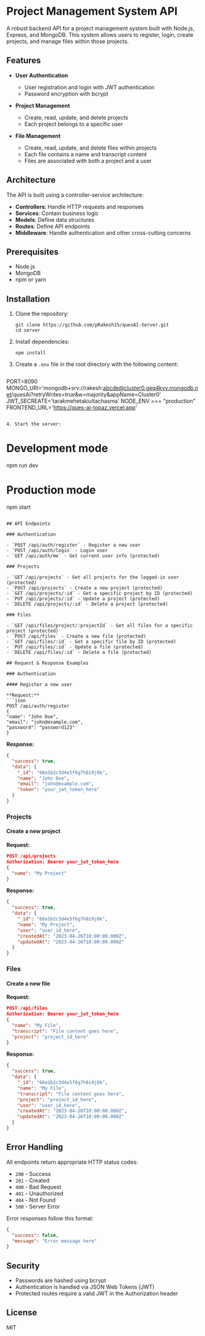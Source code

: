 # Project Management System API

A robust backend API for a project management system built with Node.js, Express, and MongoDB. This system allows users to register, login, create projects, and manage files within those projects.

## Features

- **User Authentication**
  - User registration and login with JWT authentication
  - Password encryption with bcrypt

- **Project Management**
  - Create, read, update, and delete projects
  - Each project belongs to a specific user

- **File Management**
  - Create, read, update, and delete files within projects
  - Each file contains a name and transcript content
  - Files are associated with both a project and a user

## Architecture

The API is built using a controller-service architecture:

- **Controllers**: Handle HTTP requests and responses
- **Services**: Contain business logic
- **Models**: Define data structures
- **Routes**: Define API endpoints
- **Middleware**: Handle authentication and other cross-cutting concerns

## Prerequisites

- Node.js
- MongoDB
- npm or yarn

## Installation

1. Clone the repository:
   ```
   git clone https://github.com/pRakesh15/quesAI-Server.git
   cd server
   ```

2. Install dependencies:
   ```
   npm install
   ```

3. Create a `.env` file in the root directory with the following content:
   ```
  PORT=8090
MONGO_URI='mongodb+srv://rakesh:abcde@cluster0.geq4kyv.mongodb.net/quesAi?retryWrites=true&w=majority&appName=Cluster0'
JWT_SECREATE='tarakmehetakiultachasma'
NODE_ENV === "production"
FRONTEND_URL='https://ques-ai-topaz.vercel.app'
   ```

4. Start the server:
   ```
   # Development mode
   npm run dev
   
   # Production mode
   npm start
   ```

## API Endpoints

### Authentication

- `POST /api/auth/register` - Register a new user
- `POST /api/auth/login` - Login user
- `GET /api/auth/me` - Get current user info (protected)

### Projects

- `GET /api/projects` - Get all projects for the logged-in user (protected)
- `POST /api/projects` - Create a new project (protected)
- `GET /api/projects/:id` - Get a specific project by ID (protected)
- `PUT /api/projects/:id` - Update a project (protected)
- `DELETE /api/projects/:id` - Delete a project (protected)

### Files

- `GET /api/files/project/:projectId` - Get all files for a specific project (protected)
- `POST /api/files` - Create a new file (protected)
- `GET /api/files/:id` - Get a specific file by ID (protected)
- `PUT /api/files/:id` - Update a file (protected)
- `DELETE /api/files/:id` - Delete a file (protected)

## Request & Response Examples

### Authentication

#### Register a new user

**Request:**
```json
POST /api/auth/register
{
  "name": "John Doe",
  "email": "john@example.com",
  "password": "password123"
}
```

**Response:**
```json
{
  "success": true,
  "data": {
    "_id": "60a1b2c3d4e5f6g7h8i9j0k",
    "name": "John Doe",
    "email": "john@example.com",
    "token": "your_jwt_token_here"
  }
}
```

### Projects

#### Create a new project

**Request:**
```json
POST /api/projects
Authorization: Bearer your_jwt_token_here
{
  "name": "My Project"
}
```

**Response:**
```json
{
  "success": true,
  "data": {
    "_id": "60a1b2c3d4e5f6g7h8i9j0k",
    "name": "My Project",
    "user": "user_id_here",
    "createdAt": "2023-04-26T10:00:00.000Z",
    "updatedAt": "2023-04-26T10:00:00.000Z"
  }
}
```

### Files

#### Create a new file

**Request:**
```json
POST /api/files
Authorization: Bearer your_jwt_token_here
{
  "name": "My File",
  "transcript": "File content goes here",
  "project": "project_id_here"
}
```

**Response:**
```json
{
  "success": true,
  "data": {
    "_id": "60a1b2c3d4e5f6g7h8i9j0k",
    "name": "My File",
    "transcript": "File content goes here",
    "project": "project_id_here",
    "user": "user_id_here",
    "createdAt": "2023-04-26T10:00:00.000Z",
    "updatedAt": "2023-04-26T10:00:00.000Z"
  }
}
```

## Error Handling

All endpoints return appropriate HTTP status codes:

- `200` - Success
- `201` - Created
- `400` - Bad Request
- `401` - Unauthorized
- `404` - Not Found
- `500` - Server Error

Error responses follow this format:
```json
{
  "success": false,
  "message": "Error message here"
}
```

## Security

- Passwords are hashed using bcrypt
- Authentication is handled via JSON Web Tokens (JWT)
- Protected routes require a valid JWT in the Authorization header

## License

MIT
